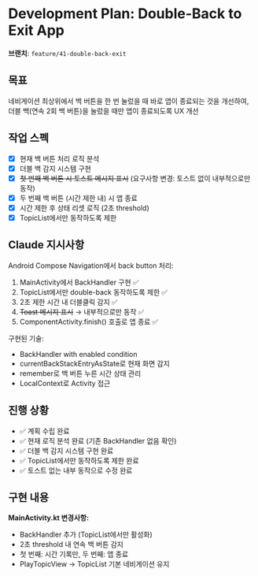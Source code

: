 # Development Plan: Double-Back to Exit App

**브랜치**: `feature/41-double-back-exit`

## 목표

네비게이션 최상위에서 백 버튼을 한 번 눌렀을 때 바로 앱이 종료되는 것을 개선하여, 더블 백(연속 2회 백 버튼)을 눌렀을 때만 앱이 종료되도록 UX 개선

## 작업 스펙

- [x] 현재 백 버튼 처리 로직 분석
- [x] 더블 백 감지 시스템 구현
- [x] ~~첫 번째 백 버튼 시 토스트 메시지 표시~~ (요구사항 변경: 토스트 없이 내부적으로만 동작)
- [x] 두 번째 백 버튼 (시간 제한 내) 시 앱 종료
- [x] 시간 제한 후 상태 리셋 로직 (2초 threshold)
- [x] TopicList에서만 동작하도록 제한

## Claude 지시사항

Android Compose Navigation에서 back button 처리:

1. MainActivity에서 BackHandler 구현 ✅
2. TopicList에서만 double-back 동작하도록 제한 ✅
3. 2초 제한 시간 내 더블클릭 감지 ✅
4. ~~Toast 메시지 표시~~ → 내부적으로만 동작 ✅
5. ComponentActivity.finish() 호출로 앱 종료 ✅

구현된 기술:

- BackHandler with enabled condition
- currentBackStackEntryAsState로 현재 화면 감지
- remember로 백 버튼 누른 시간 상태 관리
- LocalContext로 Activity 접근

## 진행 상황

- ✅ 계획 수립 완료
- ✅ 현재 로직 분석 완료 (기존 BackHandler 없음 확인)
- ✅ 더블 백 감지 시스템 구현 완료
- ✅ TopicList에서만 동작하도록 제한 완료
- ✅ 토스트 없는 내부 동작으로 수정 완료

## 구현 내용

**MainActivity.kt 변경사항:**

- BackHandler 추가 (TopicList에서만 활성화)
- 2초 threshold 내 연속 백 버튼 감지
- 첫 번째: 시간 기록만, 두 번째: 앱 종료
- PlayTopicView → TopicList 기본 네비게이션 유지
